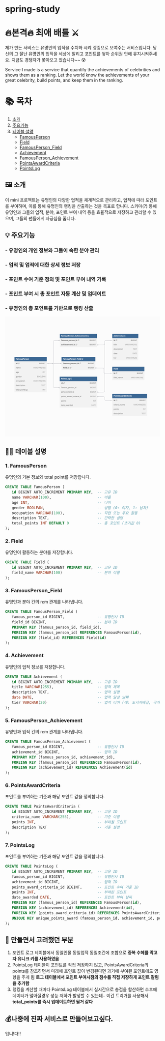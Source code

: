# spring-study

# 🔥본격🔥  최애 배틀 ⚔️

 제가 만든 서비스는 유명인의 업적을 수치화 시켜 랭킹으로 보여주는 서비스입니다.
당신의 그 잘난 유명인의 업적을 세상에 알리고 포인트를 쌓아 순위권 안에 유지시켜주세요. 
 지금도 경쟁자가 쫓아오고 있습니다~~ 😰

Service I made is a service that quantify the achievements of celebrities and shows them as a ranking.
Let the world know the achievements of your great celebrity, build points, and keep them in the ranking.


# 📚 목차
1. [소개](#소개)
2. [주요기능](#주요기능)
3. [테이블 설명](#테이블-설명)
    - [FamousPerson](#famousperson)
    - [Field](#field)
    - [FamousPerson_Field](#famousperson_field)
    - [Achievement](#achievement)
    - [FamousPerson_Achievement](#famousperson_achievement)
    - [PointsAwardCriteria](#pointsawardcriteria)
    - [PointsLog](#Pointslog)


## 🖼️ 소개 

이 mini  프로젝트는 유명인의 다양한 업적을 체계적으로 관리하고, 업적에 따라 포인트를 부여하며, 이를 통해 유명인의 랭킹을 산출하는 것을 목표로 합니다. 스키마(?) 통해 유명인과 그들의 업적, 분야, 포인트 부여 내역 등을 효율적으로 저장하고 관리할 수 있으며, 그들의 팬들에게 자긍심을 줍니다.


## 💡 주요기능

### - 유명인의 개인 정보와 그들이 속한 분야 관리

### -  업적 및 업적에 대한 상세 정보 저장

### -  포인트 수여 기준 정의 및 포인트 부여 내역 기록

### -  포인트 부여 시 총 포인트 자동 계산 및 업데이트

### -  유명인의 총 포인트를 기반으로 랭킹 산출

![ERD](./images/KakaoTalk_Photo_2024-10-04-22-17-47.png)

## 👨‍🏫 테이블 설명

### 1. FamousPerson
유명인의 기본 정보와 total point를 저장합니다.

```sql
CREATE TABLE FamousPerson (
   id BIGINT AUTO_INCREMENT PRIMARY KEY,  -- 고유 ID
   name VARCHAR(100),                     -- 이름
   age INT,                               -- 나이
   gender BOOLEAN,                        -- 성별 (0: 여자, 1: 남자)
   occupation VARCHAR(100),               -- 직업 또는 주요 활동
   description TEXT,                      -- 간략한 설명
   total_points INT DEFAULT 0             -- 총 포인트 (초기값 0)
);
```

### 2. Field
유명인이 활동하는 분야를 저장합니다.
```sql
CREATE TABLE Field (
   id BIGINT AUTO_INCREMENT PRIMARY KEY,  -- 고유 ID
   field_name VARCHAR(100)                -- 분야 이름
);
```

### 3. FamousPerson_Field
유명인과 분야 간의 n:m 관계를 나타냅니다.
```sql
CREATE TABLE FamousPerson_Field (
   famous_person_id BIGINT,               -- 유명인사 ID
   field_id BIGINT,                       -- 분야 ID
   PRIMARY KEY (famous_person_id, field_id),
   FOREIGN KEY (famous_person_id) REFERENCES FamousPerson(id),
   FOREIGN KEY (field_id) REFERENCES Field(id)
);
```

### 4. Achievement
유명인의 업적 정보를 저장합니다.
```sql
CREATE TABLE Achievement (
   id BIGINT AUTO_INCREMENT PRIMARY KEY,  -- 고유 ID
   title VARCHAR(255),                    -- 업적 제목
   description TEXT,                      -- 업적 설명
   date DATE,                             -- 업적 달성 날짜
   tier VARCHAR(20)                       -- 업적 티어 (예: 도시지배급, 국가권력급)
);
```
### 5. FamousPerson_Achievement
유명인과 업적 간의 n:m 관계를 나타냅니다.
```sql
CREATE TABLE FamousPerson_Achievement (
   famous_person_id BIGINT,               -- 유명인사 ID
   achievement_id BIGINT,                 -- 업적 ID
   PRIMARY KEY (famous_person_id, achievement_id),
   FOREIGN KEY (famous_person_id) REFERENCES FamousPerson(id),
   FOREIGN KEY (achievement_id) REFERENCES Achievement(id)
);
```

### 6. PointsAwardCriteria
포인트를 부여하는 기준과 해당 포인트 값을 정의합니다.
```sql
CREATE TABLE PointsAwardCriteria (
   id BIGINT AUTO_INCREMENT PRIMARY KEY,  -- 고유 ID
   criteria_name VARCHAR(255),            -- 기준 이름
   points INT,                            -- 부여될 포인트
   description TEXT                       -- 기준 설명
);
```

### 7. PointsLog 
포인트를 부여하는 기준과 해당 포인트 값을 정의합니다.
```sql
CREATE TABLE PointsLog (
   id BIGINT AUTO_INCREMENT PRIMARY KEY,  -- 고유 ID
   famous_person_id BIGINT,               -- 유명인사 ID
   achievement_id BIGINT,                 -- 업적 ID
   points_award_criteria_id BIGINT,       -- 포인트 수여 기준 ID
   points INT,                            -- 부여된 포인트
   date_awarded DATE,                     -- 포인트 부여 날짜
   FOREIGN KEY (famous_person_id) REFERENCES FamousPerson(id),
   FOREIGN KEY (achievement_id) REFERENCES Achievement(id),
   FOREIGN KEY (points_award_criteria_id) REFERENCES PointsAwardCriteria(id),
   UNIQUE KEY unique_points_award (famous_person_id, achievement_id, points_award_criteria_id)
);
```


## 💭 만들면서 고려했던 부분

1. 포인트 로그 테이블에서 동일인물 동일업적 동일조건에 조합으로 **중복 수혜를 막고자 유니크 키를 사용하였음**
2. PointsLog 테이블이 포인트를 직접 저장하지 않고, PointsAwardCriteria의 points를 참조하면서 미래에 포인트 값이 변경된다면 과거에 부여된 포인트에도 영향을 주게 됨
   **로그 테이블에서 포인트 부여시점의 점수를 직접 저장하게 포인트 칼럼을 추가함**
3. 랭킹을 계산할 때마다 PointsLog 테이블에서 실시간으로 총점을 합산하면
   추후에 데이터가 많아질경우  성능 저하가 발생할 수 있는데..
   이건 트리거를 사용해서 **total_points를 즉시 업데이트하면 될거 같다**

## 💰나중에 진짜 서비스로 만들어보고싶다.

입니!다!!
